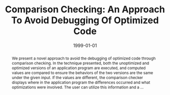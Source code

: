 ---
title: "Comparison Checking: An Approach To Avoid Debugging Of Optimized Code"
abstract: "We present a novel approach to avoid the debugging of optimized code through comparison checking. In the technique presented, both the unoptimized and optimized versions of an application program are executed, and computed values are compared to ensure the behaviors of the two versions are the same under the given input. If the values are different, the comparison checker displays where in the application program the differences occurred and what optimizations were involved. The user can utilize this information and a …"
date: 1999-01-01
venue: "Software Engineering - ESEC/FSE'99, 7th European Software Engineering Conference, Held Jointly with the 7th ACM SIGSOFT Symposium on the Foundations of Software Engineering, Toulouse, France, September 1999, Proceedings"
paperurl: https://link.springer.com/chapter/10.1007/3-540-48166-4_17
authors: "Clara Jaramillo, Rajiv Gupta and Mary Lou Soffa"
awards: ""
---